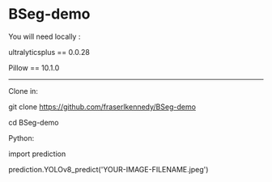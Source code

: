 # BSeg-demo

You will need locally :

ultralyticsplus == 0.0.28

Pillow == 10.1.0

---

Clone in:

git clone https://github.com/fraserlkennedy/BSeg-demo

cd BSeg-demo


Python:

import prediction 

prediction.YOLOv8_predict('YOUR-IMAGE-FILENAME.jpeg')


